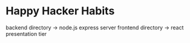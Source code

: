 # Happy Hacker Habits

backend directory -> node.js express server
frontend directory -> react presentation tier
